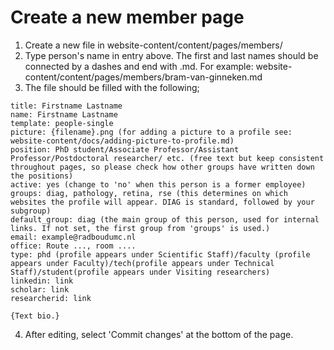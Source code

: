 # Create a new member page

1. Create a new file in website-content/content/pages/members/
2. Type person's name in entry above. The first and last names should be connected by a dashes and end with .md. For example: website-content/content/pages/members/bram-van-ginneken.md
3. The file should be filled with the following;

```
title: Firstname Lastname
name: Firstname Lastname
template: people-single
picture: {filename}.png (for adding a picture to a profile see: website-content/docs/adding-picture-to-profile.md)
position: PhD student/Associate Professor/Assistant Professor/Postdoctoral researcher/ etc. (free text but keep consistent throughout pages, so please check how other groups have written down the positions)
active: yes (change to 'no' when this person is a former employee)
groups: diag, pathology, retina, rse (this determines on which websites the profile will appear. DIAG is standard, followed by your subgroup)
default_group: diag (the main group of this person, used for internal links. If not set, the first group from 'groups' is used.)
email: example@radboudumc.nl
office: Route ..., room ....
type: phd (profile appears under Scientific Staff)/faculty (profile appears under Faculty)/tech(profile appears under Technical Staff)/student(profile appears under Visiting researchers)
linkedin: link
scholar: link
researcherid: link

{Text bio.}  
```

4. After editing, select 'Commit changes' at the bottom of the page. 
